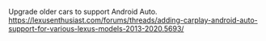 Upgrade older cars to support Android Auto. https://lexusenthusiast.com/forums/threads/adding-carplay-android-auto-support-for-various-lexus-models-2013-2020.5693/
